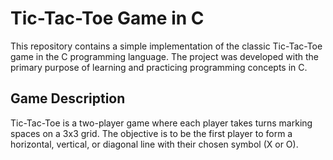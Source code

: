 # Tic-Tac-Toe Game in C
This repository contains a simple implementation of the classic Tic-Tac-Toe game in the C programming language. The project was developed with the primary purpose of learning and practicing programming concepts in C.

## Game Description
Tic-Tac-Toe is a two-player game where each player takes turns marking spaces on a 3x3 grid. The objective is to be the first player to form a horizontal, vertical, or diagonal line with their chosen symbol (X or O).

